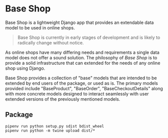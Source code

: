 # Base Shop

Base Shop is a lightweight Django app that provides an extendable data model to be used in online shops.

> Base Shop is currently in early stages of development and is likely to radically change without notice.

As online shops have many differing needs and requirements a single data model does not offer a sound solution. The philosophy of _Base Shop_ is to provide a solid infrastructure that can extended for the needs of any online shop using Django.

Base Shop provides a collection of "base" models that are intended to be extended by end users of the package, or used as is. The primary models provided include "BaseProduct", "BaseOrder", "BaseCheckoutDetails" along with more concrete models designed to interact seamlessly with user extended versions of the previously mentioned models.

## Package

```
pipenv run python setup.py sdist bdist_wheel
pipenv run python -m twine upload dist/*
```
